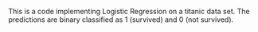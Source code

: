 This is a code implementing Logistic Regression on a titanic data set. The predictions are binary classified as 1 (survived) and 0 (not survived).  
